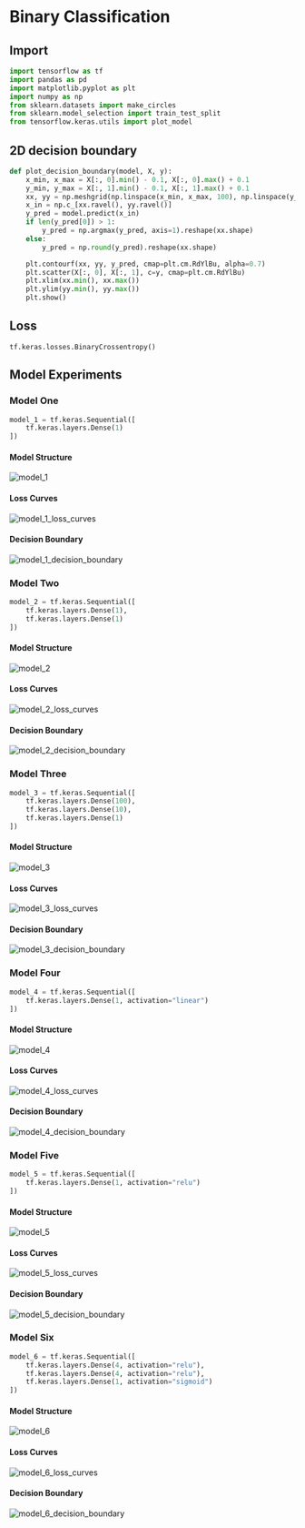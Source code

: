 # Binary Classification

## Import
```python
import tensorflow as tf
import pandas as pd
import matplotlib.pyplot as plt
import numpy as np
from sklearn.datasets import make_circles
from sklearn.model_selection import train_test_split
from tensorflow.keras.utils import plot_model
```

## 2D decision boundary
```python
def plot_decision_boundary(model, X, y):
    x_min, x_max = X[:, 0].min() - 0.1, X[:, 0].max() + 0.1
    y_min, y_max = X[:, 1].min() - 0.1, X[:, 1].max() + 0.1
    xx, yy = np.meshgrid(np.linspace(x_min, x_max, 100), np.linspace(y_min, y_max, 100))
    x_in = np.c_[xx.ravel(), yy.ravel()]
    y_pred = model.predict(x_in)
    if len(y_pred[0]) > 1:
        y_pred = np.argmax(y_pred, axis=1).reshape(xx.shape)
    else:
        y_pred = np.round(y_pred).reshape(xx.shape)

    plt.contourf(xx, yy, y_pred, cmap=plt.cm.RdYlBu, alpha=0.7)
    plt.scatter(X[:, 0], X[:, 1], c=y, cmap=plt.cm.RdYlBu)
    plt.xlim(xx.min(), xx.max())
    plt.ylim(yy.min(), yy.max())
    plt.show()
```

## Loss
``tf.keras.losses.BinaryCrossentropy()``

## Model Experiments

### Model One
```python
model_1 = tf.keras.Sequential([
    tf.keras.layers.Dense(1)
])
```

#### Model Structure
![model_1](https://github.com/UncleThree0402/LearningTensorFlow/blob/master/NeuralNetworkClassification/BinaryClassification/Image/model_1.png)

#### Loss Curves
![model_1_loss_curves](https://github.com/UncleThree0402/LearningTensorFlow/blob/master/NeuralNetworkClassification/BinaryClassification/Image/model_1_loss_curves.png)

#### Decision Boundary
![model_1_decision_boundary](https://github.com/UncleThree0402/LearningTensorFlow/blob/master/NeuralNetworkClassification/BinaryClassification/Image/model_1_decision_bounday.png)
### Model Two
```python
model_2 = tf.keras.Sequential([
    tf.keras.layers.Dense(1),
    tf.keras.layers.Dense(1)
])
```

#### Model Structure
![model_2](https://github.com/UncleThree0402/LearningTensorFlow/blob/master/NeuralNetworkClassification/BinaryClassification/Image/model_2.png)

#### Loss Curves
![model_2_loss_curves](https://github.com/UncleThree0402/LearningTensorFlow/blob/master/NeuralNetworkClassification/BinaryClassification/Image/model_2_loss_curves.png)

#### Decision Boundary
![model_2_decision_boundary](https://github.com/UncleThree0402/LearningTensorFlow/blob/master/NeuralNetworkClassification/BinaryClassification/Image/model_2_decision_bounday.png)

### Model Three
```python
model_3 = tf.keras.Sequential([
    tf.keras.layers.Dense(100),
    tf.keras.layers.Dense(10),
    tf.keras.layers.Dense(1)
])
```
#### Model Structure
![model_3](https://github.com/UncleThree0402/LearningTensorFlow/blob/master/NeuralNetworkClassification/BinaryClassification/Image/model_3.png)

#### Loss Curves
![model_3_loss_curves](https://github.com/UncleThree0402/LearningTensorFlow/blob/master/NeuralNetworkClassification/BinaryClassification/Image/model_3_loss_curves.png)

#### Decision Boundary
![model_3_decision_boundary](https://github.com/UncleThree0402/LearningTensorFlow/blob/master/NeuralNetworkClassification/BinaryClassification/Image/model_3_decision_bounday.png)

### Model Four
```python
model_4 = tf.keras.Sequential([
    tf.keras.layers.Dense(1, activation="linear")
])
```
#### Model Structure
![model_4](https://github.com/UncleThree0402/LearningTensorFlow/blob/master/NeuralNetworkClassification/BinaryClassification/Image/model_4.png)

#### Loss Curves
![model_4_loss_curves](https://github.com/UncleThree0402/LearningTensorFlow/blob/master/NeuralNetworkClassification/BinaryClassification/Image/model_4_loss_curves.png)

#### Decision Boundary
![model_4_decision_boundary](https://github.com/UncleThree0402/LearningTensorFlow/blob/master/NeuralNetworkClassification/BinaryClassification/Image/model_4_decision_bounday.png)

### Model Five
```python
model_5 = tf.keras.Sequential([
    tf.keras.layers.Dense(1, activation="relu")
])
```
#### Model Structure
![model_5](https://github.com/UncleThree0402/LearningTensorFlow/blob/master/NeuralNetworkClassification/BinaryClassification/Image/model_5.png)

#### Loss Curves
![model_5_loss_curves](https://github.com/UncleThree0402/LearningTensorFlow/blob/master/NeuralNetworkClassification/BinaryClassification/Image/model_5_loss_curves.png)

#### Decision Boundary
![model_5_decision_boundary](https://github.com/UncleThree0402/LearningTensorFlow/blob/master/NeuralNetworkClassification/BinaryClassification/Image/model_5_decision_bounday.png)

### Model Six
```python
model_6 = tf.keras.Sequential([
    tf.keras.layers.Dense(4, activation="relu"),
    tf.keras.layers.Dense(4, activation="relu"),
    tf.keras.layers.Dense(1, activation="sigmoid")
])
```
#### Model Structure
![model_6](https://github.com/UncleThree0402/LearningTensorFlow/blob/master/NeuralNetworkClassification/BinaryClassification/Image/model_6.png)

#### Loss Curves
![model_6_loss_curves](https://github.com/UncleThree0402/LearningTensorFlow/blob/master/NeuralNetworkClassification/BinaryClassification/Image/model_6_loss_curves.png)

#### Decision Boundary
![model_6_decision_boundary](https://github.com/UncleThree0402/LearningTensorFlow/blob/master/NeuralNetworkClassification/BinaryClassification/Image/model_6_decision_bounday.png)